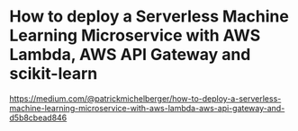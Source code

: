 # How to deploy a Serverless Machine Learning Microservice with AWS Lambda, AWS API Gateway and scikit-learn
https://medium.com/@patrickmichelberger/how-to-deploy-a-serverless-machine-learning-microservice-with-aws-lambda-aws-api-gateway-and-d5b8cbead846


